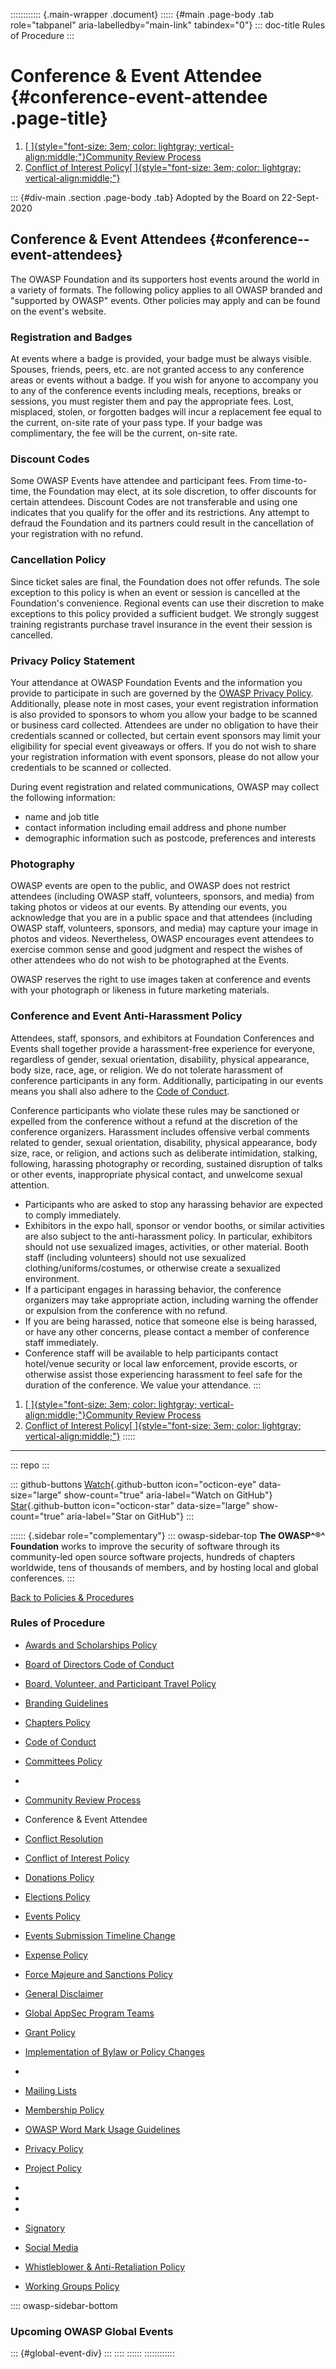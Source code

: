 :::::::::::: {.main-wrapper .document}
::::: {#main .page-body .tab role="tabpanel" aria-labelledby="main-link" tabindex="0"}
::: doc-title
Rules of Procedure
:::

# Conference & Event Attendee {#conference-event-attendee .page-title}

1.  [[
    ]{style="font-size: 3em; color: lightgray; vertical-align:middle;"}Community
    Review Process](community-review-process-2.html)
2.  [Conflict of Interest Policy[
    ]{style="font-size: 3em; color: lightgray; vertical-align:middle;"}](conflict-of-interest.html)

::: {#div-main .section .page-body .tab}
Adopted by the Board on 22-Sept-2020

## Conference & Event Attendees {#conference--event-attendees}

The OWASP Foundation and its supporters host events around the world in
a variety of formats. The following policy applies to all OWASP branded
and "supported by OWASP" events. Other policies may apply and can be
found on the event's website.

### Registration and Badges

At events where a badge is provided, your badge must be always visible.
Spouses, friends, peers, etc. are not granted access to any conference
areas or events without a badge. If you wish for anyone to accompany you
to any of the conference events including meals, receptions, breaks or
sessions, you must register them and pay the appropriate fees. Lost,
misplaced, stolen, or forgotten badges will incur a replacement fee
equal to the current, on-site rate of your pass type. If your badge was
complimentary, the fee will be the current, on-site rate.

### Discount Codes

Some OWASP Events have attendee and participant fees. From time-to-time,
the Foundation may elect, at its sole discretion, to offer discounts for
certain attendees. Discount Codes are not transferable and using one
indicates that you qualify for the offer and its restrictions. Any
attempt to defraud the Foundation and its partners could result in the
cancellation of your registration with no refund.

### Cancellation Policy

Since ticket sales are final, the Foundation does not offer refunds. The
sole exception to this policy is when an event or session is cancelled
at the Foundation's convenience. Regional events can use their
discretion to make exceptions to this policy provided a sufficient
budget. We strongly suggest training registrants purchase travel
insurance in the event their session is cancelled.

### Privacy Policy Statement

Your attendance at OWASP Foundation Events and the information you
provide to participate in such are governed by the [OWASP Privacy
Policy](privacy.html). Additionally, please note in most cases, your
event registration information is also provided to sponsors to whom you
allow your badge to be scanned or business card collected. Attendees are
under no obligation to have their credentials scanned or collected, but
certain event sponsors may limit your eligibility for special event
giveaways or offers. If you do not wish to share your registration
information with event sponsors, please do not allow your credentials to
be scanned or collected.

During event registration and related communications, OWASP may collect
the following information:

- name and job title
- contact information including email address and phone number
- demographic information such as postcode, preferences and interests

### Photography

OWASP events are open to the public, and OWASP does not restrict
attendees (including OWASP staff, volunteers, sponsors, and media) from
taking photos or videos at our events. By attending our events, you
acknowledge that you are in a public space and that attendees (including
OWASP staff, volunteers, sponsors, and media) may capture your image in
photos and videos. Nevertheless, OWASP encourages event attendees to
exercise common sense and good judgment and respect the wishes of other
attendees who do not wish to be photographed at the Events.

OWASP reserves the right to use images taken at conference and events
with your photograph or likeness in future marketing materials.

### Conference and Event Anti-Harassment Policy

Attendees, staff, sponsors, and exhibitors at Foundation Conferences and
Events shall together provide a harassment-free experience for everyone,
regardless of gender, sexual orientation, disability, physical
appearance, body size, race, age, or religion. We do not tolerate
harassment of conference participants in any form. Additionally,
participating in our events means you shall also adhere to the [Code of
Conduct](code-of-conduct.html).

Conference participants who violate these rules may be sanctioned or
expelled from the conference without a refund at the discretion of the
conference organizers. Harassment includes offensive verbal comments
related to gender, sexual orientation, disability, physical appearance,
body size, race, or religion, and actions such as deliberate
intimidation, stalking, following, harassing photography or recording,
sustained disruption of talks or other events, inappropriate physical
contact, and unwelcome sexual attention.

- Participants who are asked to stop any harassing behavior are expected
  to comply immediately.
- Exhibitors in the expo hall, sponsor or vendor booths, or similar
  activities are also subject to the anti-harassment policy. In
  particular, exhibitors should not use sexualized images, activities,
  or other material. Booth staff (including volunteers) should not use
  sexualized clothing/uniforms/costumes, or otherwise create a
  sexualized environment.
- If a participant engages in harassing behavior, the conference
  organizers may take appropriate action, including warning the offender
  or expulsion from the conference with no refund.
- If you are being harassed, notice that someone else is being harassed,
  or have any other concerns, please contact a member of conference
  staff immediately.
- Conference staff will be available to help participants contact
  hotel/venue security or local law enforcement, provide escorts, or
  otherwise assist those experiencing harassment to feel safe for the
  duration of the conference. We value your attendance.
:::

1.  [[
    ]{style="font-size: 3em; color: lightgray; vertical-align:middle;"}Community
    Review Process](community-review-process-2.html)
2.  [Conflict of Interest Policy[
    ]{style="font-size: 3em; color: lightgray; vertical-align:middle;"}](conflict-of-interest.html)
:::::

------------------------------------------------------------------------

::: repo
:::

::: github-buttons
[Watch](https://github.com/owasp/www-policy/subscription){.github-button
icon="octicon-eye" data-size="large" show-count="true"
aria-label="Watch on GitHub"}
[Star](https://github.com/owasp/www-policy){.github-button
icon="octicon-star" data-size="large" show-count="true"
aria-label="Star on GitHub"}
:::

:::::: {.sidebar role="complementary"}
::: owasp-sidebar-top
**The OWASP^®^ Foundation** works to improve the security of software
through its community-led open source software projects, hundreds of
chapters worldwide, tens of thousands of members, and by hosting local
and global conferences.
:::

[Back to Policies & Procedures](../index.html)

### Rules of Procedure

- [Awards and Scholarships Policy](awards-and-scholarships.html)

- [Board of Directors Code of Conduct](board-code-of-conduct.html)

- [Board, Volunteer, and Participant Travel Policy](travel.html)

- [Branding Guidelines](branding.html)

- [Chapters Policy](chapters.html)

- [Code of Conduct](code-of-conduct-2.html)

- [Committees Policy](committees.html)

- 

- [Community Review Process](community-review-process.html)

- Conference & Event Attendee

- [Conflict Resolution](conflict-resolution.html)

- [Conflict of Interest Policy](conflict-of-interest-2.html)

- [Donations Policy](donations-2.html)

- [Elections Policy](election.html)

- [Events Policy](events.html)

- [Events Submission Timeline Change](events-timeline.html)

- [Expense Policy](expense-reimbursement.html)

- [Force Majeure and Sanctions Policy](force-majeure-sanctions.html)

- [General Disclaimer](general-disclaimer.html)

- [Global AppSec Program Teams](program-team-2.html)

- [Grant Policy](grants.html)

- [Implementation of Bylaw or Policy Changes](policy-changes-2.html)

- 

- [Mailing Lists](mailing-list.html)

- [Membership Policy](membership.html)

- [OWASP Word Mark Usage Guidelines](mark-usage-guidelines.html)

- [Privacy Policy](privacy-2.html)

- [Project Policy](projects.html)

- 

- 

- 

- [Signatory](signatory2.html)

- [Social Media](social-media.html)

- [Whistleblower & Anti-Retaliation Policy](whistleblower-2.html)

- [Working Groups Policy](working-groups.html)

:::: owasp-sidebar-bottom
### Upcoming OWASP Global Events

::: {#global-event-div}
:::
::::
::::::
::::::::::::
